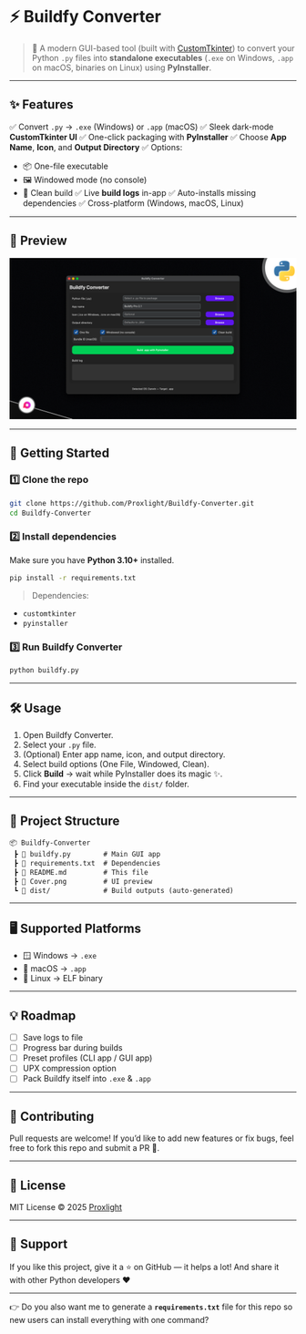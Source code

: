 # ⚡ Buildfy Converter

> 🎯 A modern GUI-based tool (built with [CustomTkinter](https://github.com/TomSchimansky/CustomTkinter)) to convert your Python `.py` files into **standalone executables** (`.exe` on Windows, `.app` on macOS, binaries on Linux) using **PyInstaller**.

---

## ✨ Features

✅ Convert `.py` → `.exe` (Windows) or `.app` (macOS)
✅ Sleek dark-mode **CustomTkinter UI**
✅ One-click packaging with **PyInstaller**
✅ Choose **App Name**, **Icon**, and **Output Directory**
✅ Options:

* 📦 One-file executable
* 🖼 Windowed mode (no console)
* 🧹 Clean build
  ✅ Live **build logs** in-app
  ✅ Auto-installs missing dependencies
  ✅ Cross-platform (Windows, macOS, Linux)

---

## 📸 Preview

![Buildfy Converter UI](https://github.com/Proxlight/Buildfy-Converter/blob/main/Cover.png?raw=true)

---

## 🚀 Getting Started

### 1️⃣ Clone the repo

```bash
git clone https://github.com/Proxlight/Buildfy-Converter.git
cd Buildfy-Converter
```

### 2️⃣ Install dependencies

Make sure you have **Python 3.10+** installed.

```bash
pip install -r requirements.txt
```

> Dependencies:

* `customtkinter`
* `pyinstaller`

### 3️⃣ Run Buildfy Converter

```bash
python buildfy.py
```

---

## 🛠 Usage

1. Open Buildfy Converter.
2. Select your `.py` file.
3. (Optional) Enter app name, icon, and output directory.
4. Select build options (One File, Windowed, Clean).
5. Click **Build** → wait while PyInstaller does its magic ✨.
6. Find your executable inside the `dist/` folder.

---

## 📂 Project Structure

```
📦 Buildfy-Converter
 ┣ 📜 buildfy.py        # Main GUI app
 ┣ 📜 requirements.txt  # Dependencies
 ┣ 📜 README.md         # This file
 ┣ 📜 Cover.png         # UI preview
 ┗ 📂 dist/             # Build outputs (auto-generated)
```

---

## 🖥 Supported Platforms

* 🪟 Windows → `.exe`
* 🍎 macOS → `.app`
* 🐧 Linux → ELF binary

---

## 💡 Roadmap

* [ ] Save logs to file
* [ ] Progress bar during builds
* [ ] Preset profiles (CLI app / GUI app)
* [ ] UPX compression option
* [ ] Pack Buildfy itself into `.exe` & `.app`

---

## 🤝 Contributing

Pull requests are welcome!
If you’d like to add new features or fix bugs, feel free to fork this repo and submit a PR 🚀.

---

## 📜 License

MIT License © 2025 [Proxlight](https://github.com/Proxlight)

---

## 🌟 Support

If you like this project, give it a ⭐ on GitHub — it helps a lot!
And share it with other Python developers ❤️

---

👉 Do you also want me to generate a **`requirements.txt`** file for this repo so new users can install everything with one command?
